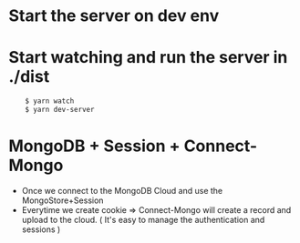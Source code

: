 # Start the server on dev env
# Start watching and run the server in ./dist
```bash
    $ yarn watch
    $ yarn dev-server
```

# MongoDB + Session + Connect-Mongo
- Once we connect to the MongoDB Cloud and use the MongoStore+Session
- Everytime we create cookie => Connect-Mongo will create a record and upload to the cloud. ( It's easy to manage the authentication and sessions )